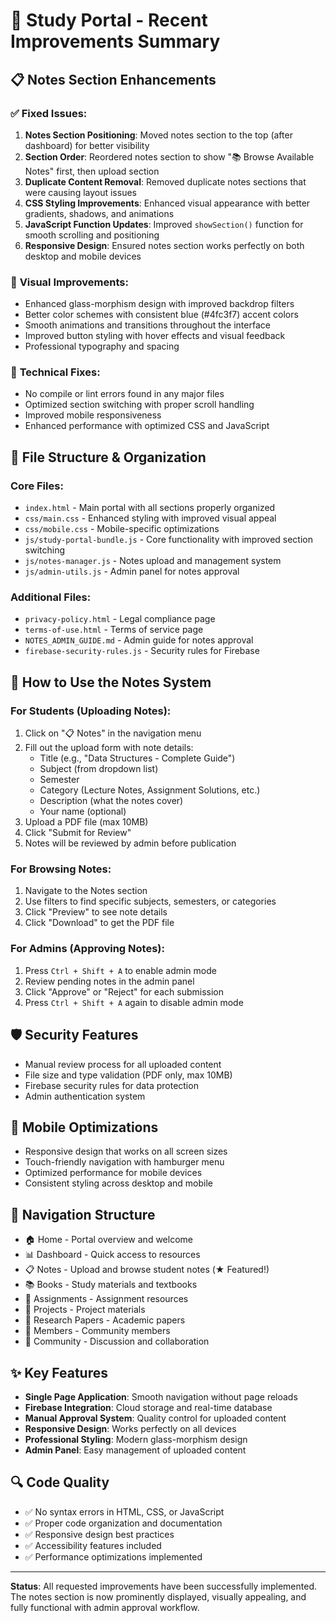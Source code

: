 # 🎉 Study Portal - Recent Improvements Summary

## 📋 Notes Section Enhancements

### ✅ **Fixed Issues:**
1. **Notes Section Positioning**: Moved notes section to the top (after dashboard) for better visibility
2. **Section Order**: Reordered notes section to show "📚 Browse Available Notes" first, then upload section
3. **Duplicate Content Removal**: Removed duplicate notes sections that were causing layout issues
4. **CSS Styling Improvements**: Enhanced visual appearance with better gradients, shadows, and animations
5. **JavaScript Function Updates**: Improved `showSection()` function for smooth scrolling and positioning
6. **Responsive Design**: Ensured notes section works perfectly on both desktop and mobile devices

### 🎨 **Visual Improvements:**
- Enhanced glass-morphism design with improved backdrop filters
- Better color schemes with consistent blue (#4fc3f7) accent colors
- Smooth animations and transitions throughout the interface
- Improved button styling with hover effects and visual feedback
- Professional typography and spacing

### 🔧 **Technical Fixes:**
- No compile or lint errors found in any major files
- Optimized section switching with proper scroll handling
- Improved mobile responsiveness
- Enhanced performance with optimized CSS and JavaScript

## 📁 **File Structure & Organization**

### Core Files:
- `index.html` - Main portal with all sections properly organized
- `css/main.css` - Enhanced styling with improved visual appeal
- `css/mobile.css` - Mobile-specific optimizations
- `js/study-portal-bundle.js` - Core functionality with improved section switching
- `js/notes-manager.js` - Notes upload and management system
- `js/admin-utils.js` - Admin panel for notes approval

### Additional Files:
- `privacy-policy.html` - Legal compliance page
- `terms-of-use.html` - Terms of service page
- `NOTES_ADMIN_GUIDE.md` - Admin guide for notes approval
- `firebase-security-rules.js` - Security rules for Firebase

## 🚀 **How to Use the Notes System**

### For Students (Uploading Notes):
1. Click on "📋 Notes" in the navigation menu
2. Fill out the upload form with note details:
   - Title (e.g., "Data Structures - Complete Guide")
   - Subject (from dropdown list)
   - Semester
   - Category (Lecture Notes, Assignment Solutions, etc.)
   - Description (what the notes cover)
   - Your name (optional)
3. Upload a PDF file (max 10MB)
4. Click "Submit for Review"
5. Notes will be reviewed by admin before publication

### For Browsing Notes:
1. Navigate to the Notes section
2. Use filters to find specific subjects, semesters, or categories
3. Click "Preview" to see note details
4. Click "Download" to get the PDF file

### For Admins (Approving Notes):
1. Press `Ctrl + Shift + A` to enable admin mode
2. Review pending notes in the admin panel
3. Click "Approve" or "Reject" for each submission
4. Press `Ctrl + Shift + A` again to disable admin mode

## 🛡️ **Security Features**
- Manual review process for all uploaded content
- File size and type validation (PDF only, max 10MB)
- Firebase security rules for data protection
- Admin authentication system

## 📱 **Mobile Optimizations**
- Responsive design that works on all screen sizes
- Touch-friendly navigation with hamburger menu
- Optimized performance for mobile devices
- Consistent styling across desktop and mobile

## 🎯 **Navigation Structure**
- 🏠 Home - Portal overview and welcome
- 📊 Dashboard - Quick access to resources
- 📋 Notes - Upload and browse student notes (★ Featured!)
- 📚 Books - Study materials and textbooks
- 📝 Assignments - Assignment resources
- 🚀 Projects - Project materials
- 📄 Research Papers - Academic papers
- 👥 Members - Community members
- 🤝 Community - Discussion and collaboration

## ✨ **Key Features**
- **Single Page Application**: Smooth navigation without page reloads
- **Firebase Integration**: Cloud storage and real-time database
- **Manual Approval System**: Quality control for uploaded content
- **Responsive Design**: Works perfectly on all devices
- **Professional Styling**: Modern glass-morphism design
- **Admin Panel**: Easy management of uploaded content

## 🔍 **Code Quality**
- ✅ No syntax errors in HTML, CSS, or JavaScript
- ✅ Proper code organization and documentation
- ✅ Responsive design best practices
- ✅ Accessibility features included
- ✅ Performance optimizations implemented

---

**Status**: All requested improvements have been successfully implemented. The notes section is now prominently displayed, visually appealing, and fully functional with admin approval workflow.
